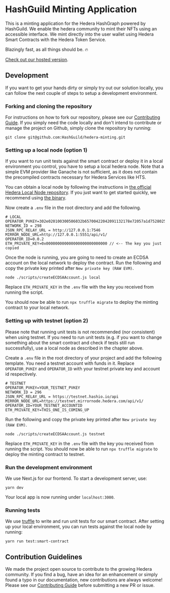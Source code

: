 # HashGuild Minting Application

This is a minting application for the Hedera HashGraph powered by HashGuild.
We enable the hedera community to mint their NFTs using an accessible interface.
We mint directly into the user wallet using Hedera Smart Contracts with the Hedera Token Service.

Blazingly fast, as all things should be. 🔥

[Check out our hosted version](https://mint.hashguild.xyz).

## Development

If you want to get your hands dirty or simply try out our solution locally, you can follow the next couple of steps to setup a development environment.

### Forking and cloning the repository

For instructions on how to fork our repository, please see our [Contributing Guide](https://github.com/HashGuild/hedera-minting/blob/main/CONTRIBUTING.md#forking).
If you simply need the code locally and don't intend to contribute or manage the project on Github, simply clone the repository by running:

```
git clone git@github.com:HashGuild/hedera-minting.git
```

### Setting up a local node (option 1)

If you want to run unit tests against the smart contract or deploy it in a local environment you control, you have to setup a local hedera node.
Note that a simple EVM provider like Ganache is not sufficient, as it does not contain the precompiled contracts necessary for Hedera Services like HTS.

You can obtain a local node by following the instructions in [the official Hedera Local Node repository](https://github.com/hashgraph/hedera-local-node).
If you just want to get started quickly, we recommend using [the binary](https://github.com/hashgraph/hedera-local-node#official-npm-release).

Now create a `.env` file in the root directory and add the following.

```
# LOCAL
OPERATOR_PVKEY=302e020100300506032b65700422042091132178e72057a1d7528025956fe39b0b847f200ab59b2fdd367017f3087137
NETWORK_ID = 298
JSON_RPC_RELAY_URL = http://127.0.0.1:7546
MIRROR_NODE_URL=http://127.0.0.1:5551/api/v1/
OPERATOR_ID=0.0.2
ETH_PRIVATE_KEY=0x000000000000000000000000000 // <-- The key you just copied
```

Once the node is running, you are going to need to create an ECDSA account on the local network to deploy the contract.
Run the following and copy the private key printed after `New private key (RAW EVM)`.

```
node ./scripts/createECDSAAccount.js local
```

Replace `ETH_PRIVATE_KEY` in the `.env` file with the key you received from running the script.

You should now be able to run `npx truffle migrate` to deploy the minting contract to your local network.

### Setting up with testnet (option 2)

Please note that running unit tests is not recommended (nor consistent) when using testnet.
If you need to run unit tests (e.g. if you want to change something about the smart contract and check if
tests still run successfully), use a local node as described in the chapter above.

Create a `.env` file in the root directory of your project and add the following template.
You need a testnet account with funds in it. Replace `OPERATOR_PVKEY` and `OPERATOR_ID` with your testnet private key and account id respectively.

```
# TESTNET
OPERATOR_PVKEY=YOUR_TESTNET_PVKEY
NETWORK_ID = 296
JSON_RPC_RELAY_URL = https://testnet.hashio.io/api
MIRROR_NODE_URL=https://testnet.mirrornode.hedera.com/api/v1/
OPERATOR_ID=YOUR_TESTNET_ACCOUNTID
ETH_PRIVATE_KEY=THIS_ONE_IS_COMING_UP
```

Run the following and copy the private key printed after `New private key (RAW EVM)`.

```
node ./scripts/createECDSAAccount.js testnet
```

Replace `ETH_PRIVATE_KEY` in the `.env` file with the key you received from running the script.
You should now be able to run `npx truffle migrate` to deploy the minting contract to testnet.

### Run the development environment

We use Next.js for our frontend. To start a development server, use:

```
yarn dev
```

Your local app is now running under `localhost:3000`.

### Running tests

We use [truffle](https://github.com/trufflesuite/truffle) to write and run unit tests for our smart contract. After setting up your local environment,
you can run tests against the local node by running:

```
yarn run test:smart-contract
```

## Contribution Guidelines

We made the project open source to contribute to the growing Hedera community.
If you find a bug, have an idea for an enhancement or simply found a typo in our documentation, new contributions are always welcome!
Please see our [Contributing Guide](https://github.com/HashGuild/hedera-minting/blob/main/CONTRIBUTING.md) before submitting a new PR or issue.
